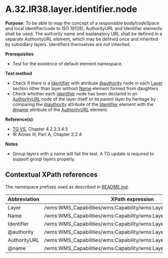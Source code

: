 # A.32.IR38.layer.identifier.node

**Purpose**: To be able to map the concept of a responsible body/codeSpace and local identifier/code to ISO 19128), AuthorityURL and Identifier elements shall be used. The authority name and explanatory URL shall be defined in a separate AuthorityURL element, which may be defined once and inherited by subsidiary layers. Identifiers themselves are not inherited.

**Prerequisites**

* Test for the existence of default element namespace.

**Test method**

* Check if there is a [Identifier](#Identifier) with attribute [@authority](#authority) node in each [Layer](#Layer) section other than layer without [Name](#Name) element formed from daughters
* Check whether each [Identifier](#Identifier) node has been declared in an [AuthorityURL](#AuthorityURL) node of the layer itself or its parent layer by heritage by comparing the [@authority](#authority) attribute of the [Identifier](#Identifier) element with the [@name](#AuthorityURLName) attribute of the [AuthorityURL](#AuthorityURL) element.

**Reference(s)**:
* [TG VS](README.md#ref_TG_VS), Chapter 4.2.3.3.4.5
* IR Annex III, Part A, Chapter 2.2.4

**Notes**
* Group layers with a name will fail the test. A TG update is required to support group layers properly.

## Contextual XPath references

The namespace prefixes used as described in [README.md](README.md#namespaces).

Abbreviation                                               |  XPath expression
---------------------------------------------------------- | -------------------------------------------------------------------------
Layer <a name="Layer"></a>   | /wms:WMS_Capabilities/wms:Capability/wms:Layer
Name <a name="Name"></a>   | /wms:WMS_Capabilities/wms:Capability/wms:Layer/wms:Name
Identifier <a name="Identifier"></a>   | /wms:WMS_Capabilities/wms:Capability/wms:Layer/Identifier
@authority <a name="authority"></a>   | /wms:WMS_Capabilities/wms:Capability/wms:Layer/Identifier[@authority]
AuthorityURL <a name="AuthorityURL"></a>   | /wms:WMS_Capabilities/wms:Capability/wms:Layer/AuthorityURL
@name <a name="AuthorityURLName"></a>   | /wms:WMS_Capabilities/wms:Capability/wms:Layer/AuthorityURL[@name]
